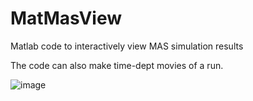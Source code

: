 # MatMasView

Matlab code to interactively view MAS simulation results

The code can also make time-dept movies of a run.


![image](https://github.com/predsci/matmasview/assets/4073260/50a5f71d-d8ca-4fb8-b1e9-46a2bb384889)
